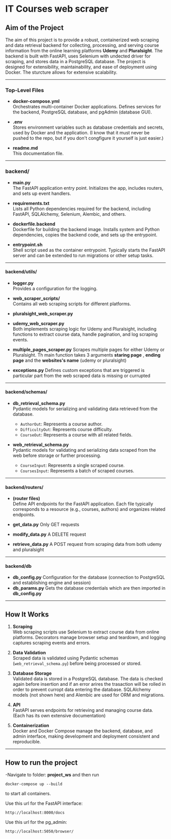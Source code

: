 # IT Courses web scraper

## Aim of the Project

The aim of this project is to provide a robust, containerized web scraping and data retrieval backend for collecting, processing, and serving course information from the online learning platforms **Udemy** and **Pluralsight**. The backend is built with FastAPI, uses Selenium with undected driver for scraping, and stores data in a PostgreSQL database. The project is designed for extensibility, maintainability, and ease of deployment using Docker. The sturcture allows for extensive scalability.

---

### Top-Level Files

- **docker-compose.yml**  
  Orchestrates multi-container Docker applications. Defines services for the backend, PostgreSQL database, and pgAdmin (database GUI).

- **.env**  
  Stores environment variables such as database credentials and secrets, used by Docker and the application. (I know that it must never be pushed to the repo, but if you don't congfigure it yourself is just easier.)

- **readme.md**  
  This documentation file.

---

### backend/

- **main.py**  
  The FastAPI application entry point. Initializes the app, includes routers, and sets up event handlers.

- **requirements.txt**  
  Lists all Python dependencies required for the backend, including FastAPI, SQLAlchemy, Selenium, Alembic, and others.

- **dockerfile.backend**  
  Dockerfile for building the backend image. Installs system and Python dependencies, copies the backend code, and sets up the entrypoint.

- **entrypoint.sh**  
  Shell script used as the container entrypoint. Typically starts the FastAPI server and can be extended to run migrations or other setup tasks.

---

#### backend/utils/

- **logger.py**  
    Provides a configuration for the logging.

- **web_scraper_scripts/**  
    Contains all web scraping scripts for different platforms.

- **pluralsight_web_scraper.py**  
- **udemy_web_scraper.py**  
    Both implements scraping logic for Udemy and Pluralsight, including functions to extract course data, handle pagination, and log scraping events.

- **multiple_pages_scraper.py**
    Scrapes multiple pages for either Udemy or Pluralsight. Th main function takes 3
    arguments **staring page** , **ending page** and the **websites's name** (udemy or pluralsight)

- **exceptions.py**
    Defines custom exceptions that are triggered is particular part from the
    web scraped data is missing or currupted

---

#### backend/schemas/

- **db_retrieval_schema.py**  
    Pydantic models for serializing and validating data retrieved from the database.  
    - `AuthorOut`: Represents a course author.
    - `DifficultyOut`: Represents course difficulty.
    - `CourseOut`: Represents a course with all related fields.

- **web_retrieval_schema.py**  
   Pydantic models for validating and serializing data scraped from the web before storage or further processing.  
   - `CourseInput`: Represents a single scraped course.
   - `CoursesInput`: Represents a batch of scraped courses.

---

#### backend/routers/

- **(router files)**  
    Define API endpoints for the FastAPI application. Each file typically corresponds to a resource (e.g., courses, authors) and organizes related endpoints.

- **get_data.py**
    Only GET requests

- **modify_data.py**
    A DELETE request

- **retrieve_data.py**
    A POST request from scraping data
    from both udemy and pluralsight

---

#### backend/db

- **db_config.py**
    Configuration for the database (connection to PostgreSQL and establishing engine and session)
- **db_params.py**
    Gets the database credentials which are then imported in **db_config.py**

---

## How It Works

1. **Scraping**  
    Web scraping scripts use Selenium to extract course data from online platforms. Decorators manage browser setup and teardown, and logging captures scraping events and errors.

2. **Data Validation**  
    Scraped data is validated using Pydantic schemas (`web_retrieval_schema.py`) before being processed or stored.

3. **Database Storage**  
    Validated data is stored in a PostgreSQL database. The data is checked again before insertion and if an error arires the trasaction will be rolled in order to prevent curropt data entering the database. SQLAlchemy models (not shown here) and Alembic are used for ORM and migrations.

4. **API**  
    FastAPI serves endpoints for retrieving and managing course data. (Each has its own
    extensive documentation)

5. **Containerization**  
    Docker and Docker Compose manage the backend, database, and admin interface, making development and deployment consistent and reproducible.

---

## How to run the project 

-Navigate to folder: **project_ws** and then run

```
docker-compose up --build
```

to start all containers.

Use this url for the FastAPI interface:
```
http://localhost:8000/docs
```

Use this url for the pg_admin:
```
http://localhost:5050/browser/
```
